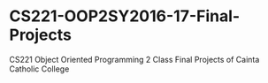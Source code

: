 # CS221-OOP2SY2016-17-Final-Projects
CS221 Object Oriented Programming 2 Class Final Projects of Cainta Catholic College

